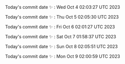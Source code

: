 Today's commit date ✨ : Wed Oct 4 02:03:27 UTC 2023 

Today's commit date ✨ : Thu Oct 5 02:05:30 UTC 2023 

Today's commit date ✨ : Fri Oct 6 02:01:27 UTC 2023 

Today's commit date ✨ : Sat Oct 7 01:58:37 UTC 2023 

Today's commit date ✨ : Sun Oct 8 02:05:51 UTC 2023 

Today's commit date ✨ : Mon Oct 9 02:00:59 UTC 2023 

